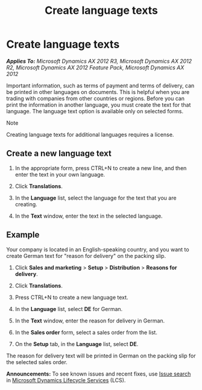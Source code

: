 ﻿---
title: Create language texts
TOCTitle: Create language texts
ms:assetid: eaca641b-5860-4e1e-9549-a9e5fa8dc35c
ms:mtpsurl: https://technet.microsoft.com/en-us/library/Aa551497(v=AX.60)
ms:contentKeyID: 36059858
ms.date: 04/18/2014
mtps_version: v=AX.60
f1_keywords:
- language texts
- language text
- translations
---

# Create language texts 


_**Applies To:** Microsoft Dynamics AX 2012 R3, Microsoft Dynamics AX 2012 R2, Microsoft Dynamics AX 2012 Feature Pack, Microsoft Dynamics AX 2012_

Important information, such as terms of payment and terms of delivery, can be printed in other languages on documents. This is helpful when you are trading with companies from other countries or regions. Before you can print the information in another language, you must create the text for that language. The language text option is available only on selected forms.


> [!NOTE]
> <P>Creating language texts for additional languages requires a license.</P>



## Create a new language text

1.  In the appropriate form, press CTRL+N to create a new line, and then enter the text in your own language.

2.  Click **Translations**.

3.  In the **Language** list, select the language for the text that you are creating.

4.  In the **Text** window, enter the text in the selected language.

## Example

Your company is located in an English-speaking country, and you want to create German text for "reason for delivery" on the packing slip.

1.  Click **Sales and marketing** \> **Setup** \> **Distribution** \> **Reasons for delivery**.

2.  Click **Translations**.

3.  Press CTRL+N to create a new language text.

4.  In the **Language** list, select **DE** for German.

5.  In the **Text** window, enter the reason for delivery in German.

6.  In the **Sales order** form, select a sales order from the list.

7.  On the **Setup** tab, in the **Language** list, select **DE**.

The reason for delivery text will be printed in German on the packing slip for the selected sales order.

  
**Announcements:** To see known issues and recent fixes, use [Issue search](http://go.microsoft.com/fwlink/?linkid=389258) in [Microsoft Dynamics Lifecycle Services](http://go.microsoft.com/fwlink/?linkid=306505) (LCS).

